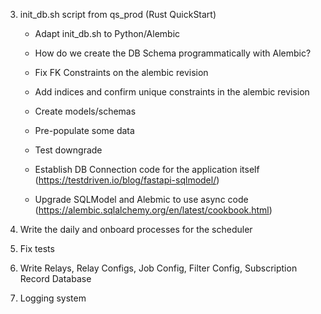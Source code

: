 3. init_db.sh script from qs_prod (Rust QuickStart)
    - Adapt init_db.sh to Python/Alembic
    - How do we create the DB Schema programmatically with Alembic?
    - Fix FK Constraints on the alembic revision
    - Add indices and confirm unique constraints in the alembic revision
    
    - Create models/schemas
    - Pre-populate some data
    - Test downgrade
    - Establish DB Connection code for the application itself (https://testdriven.io/blog/fastapi-sqlmodel/)
    - Upgrade SQLModel and Alebmic to use async code (https://alembic.sqlalchemy.org/en/latest/cookbook.html)

4. Write the daily and onboard processes for the scheduler
5. Fix tests
6. Write Relays, Relay Configs, Job Config, Filter Config, Subscription Record Database
7. Logging system